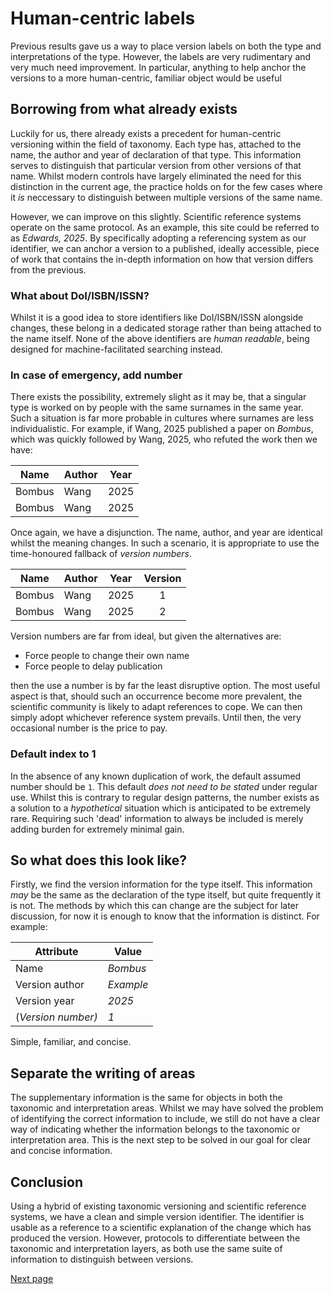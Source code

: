 # Human-centric labels
Previous results gave us a way to place version labels on both the type and interpretations of the type. However, the labels are very rudimentary and very much need improvement. In particular, anything to help anchor the versions to a more human-centric, familiar object would be useful

## Borrowing from what already exists
Luckily for us, there already exists a precedent for human-centric versioning within the field of taxonomy. Each type has, attached to the name, the author and year of declaration of that type. This information serves to distinguish that particular version from other versions of that name. Whilst modern controls have largely eliminated the need for this distinction in the current age, the practice holds on for the few cases where it *is* neccessary to distinguish between multiple versions of the same name.

However, we can improve on this slightly. Scientific reference systems operate on the same protocol. As an example, this site could be referred to as *Edwards, 2025*. By specifically adopting a referencing system as our identifier, we can anchor a version to a published, ideally accessible, piece of work that contains the in-depth information on how that version differs from the previous.

### What about DoI/ISBN/ISSN?
Whilst it is a good idea to store identifiers like DoI/ISBN/ISSN alongside changes, these belong in a dedicated storage rather than being attached to the name itself. None of the above identifiers are *human readable*, being designed for machine-facilitated searching instead.

### In case of emergency, add number
There exists the possibility, extremely slight as it may be, that a singular type is worked on by people with the same surnames in the same year. Such a situation is far more probable in cultures where surnames are less individualistic. For example, if Wang, 2025 published a paper on *Bombus*, which was quickly followed by Wang, 2025, who refuted the work then we have:

|Name|Author|Year|
|---|---|---|
|Bombus|Wang|2025|
|Bombus|Wang|2025|

Once again, we have a disjunction. The name, author, and year are identical whilst the meaning changes. In such a scenario, it is appropriate to use the time-honoured fallback of *version numbers*.

|Name|Author|Year|Version|
|---|---|---|:-:|
|Bombus|Wang|2025|1|
|Bombus|Wang|2025|2|

Version numbers are far from ideal, but given the alternatives are:

- Force people to change their own name
- Force people to delay publication

then the use a number is by far the least disruptive option. The most useful aspect is that, should such an occurrence become more prevalent, the scientific community is likely to adapt references to cope. We can then simply adopt whichever reference system prevails. Until then, the very occasional number is the price to pay.

### Default index to 1
In the absence of any known duplication of work, the default assumed number should be `1`. This default *does not need to be stated* under regular use. Whilst this is contrary to regular design patterns, the number exists as a solution to a *hypothetical* situation which is anticipated to be extremely rare. Requiring such 'dead' information to always be included is merely adding burden for extremely minimal gain.

## So what does this look like?
Firstly, we find the version information for the type itself. This information *may* be the same as the declaration of the type itself, but quite frequently it is not. The methods by which this can change are the subject for later discussion, for now it is enough to know that the information is distinct. For example:

|Attribute|Value|
|---|---|
|Name| *Bombus* |
|Version author| *Example* |
|Version year| *2025* |
|(*Version number)*|*1*|

Simple, familiar, and concise.


## Separate the writing of areas
The supplementary information is the same for objects in both the taxonomic and interpretation areas. Whilst we may have solved the problem of identifying the correct information to include, we still do not have a clear way of indicating whether the information belongs to the taxonomic or interpretation area. This is the next step to be solved in our goal for clear and concise information.

## Conclusion
Using a hybrid of existing taxonomic versioning and scientific reference systems, we have a clean and simple version identifier. The identifier is usable as a reference to a scientific explanation of the change which has produced the version. However, protocols to differentiate between the taxonomic and interpretation layers, as both use the same suite of information to distinguish between versions.

[Next page](./separating-areas.md)